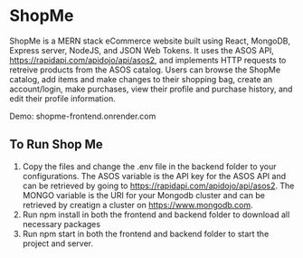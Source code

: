# ShopMe

ShopMe is a MERN stack eCommerce website built using React, MongoDB, Express server, NodeJS, and JSON Web Tokens. It uses the ASOS API, https://rapidapi.com/apidojo/api/asos2, and implements HTTP requests to retreive products from the ASOS catalog. Users can browse the ShopMe catalog, add items and make changes to their shopping bag, create an account/login, make purchases, view their profile and purchase history, and edit their profile information.

Demo: shopme-frontend.onrender.com

## To Run Shop Me

1) Copy the files and change the .env file in the backend folder to your configurations. The ASOS variable is the API key for the ASOS API and can be retrieved by going to https://rapidapi.com/apidojo/api/asos2. The MONGO variable is the URI for your Mongodb cluster and can be retrieved by creatign a cluster on https://www.mongodb.com.
2) Run npm install in both the frontend and backend folder to download all necessary packages
3) Run npm start in both the frontend and backend folder to start the project and server.

